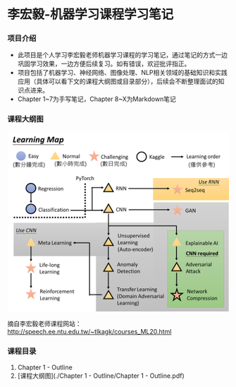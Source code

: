 # 李宏毅-机器学习课程学习笔记

### 项目介绍

- 此项目是个人学习李宏毅老师机器学习课程的学习笔记，通过笔记的方式一边巩固学习效果，一边方便后续复习。如有错误，欢迎批评指正。
- 项目包括了机器学习、神经网络、图像处理、NLP相关领域的基础知识和实践应用（具体可以看下文的课程大纲图或目录部分），后续会不断整理面试的知识点进来。
- Chapter 1\~7为手写笔记，Chapter 8\~X为Markdown笔记

### 课程大纲图

![HW](./OutLine.png)

摘自李宏毅老师课程网站：http://speech.ee.ntu.edu.tw/~tlkagk/courses_ML20.html



### 课程目录

1. Chapter 1 - Outline
2. [课程大纲图](./Chapter 1 - Outline/Chapter 1 - Outline.pdf)